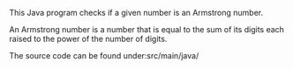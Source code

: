 This Java program checks if a given number is an Armstrong number.

An Armstrong number is a number that is equal to the sum of its digits each raised to the power of the number of digits.

The source code can be found under:src/main/java/
